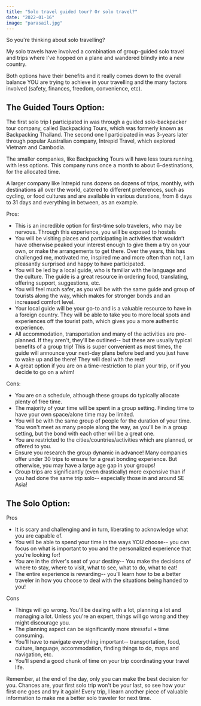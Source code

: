 ```yaml
---
title: "Solo travel guided tour? Or solo travel?"
date: "2022-01-16"
image: "parasail.jpg"
---
```


So you're thinking about solo travelling?

My solo travels have involved a combination of group-guided solo travel and trips where I've hopped on a plane and wandered blindly into a new country.

Both options have their benefits and it really comes down to the overall balance YOU are trying to achieve in your travelling and the many factors involved (safety, finances, freedom, convenience, etc).

## The Guided Tours Option:

The first solo trip I participated in was through a guided solo-backpacker tour company, called Backpacking Tours, which was formerly known as Backpacking Thailand. The second one I participated in was 3-years later through popular Australian company, Intrepid Travel, which explored Vietnam and Cambodia.

The smaller companies, like Backpacking Tours will have less tours running, with less options. This company runs once a month to about 6-destinations, for the allocated time.

A larger company like Intrepid runs dozens on dozens of trips, monthly, with destinations all over the world, catered to different preferences, such as cycling, or food cultures and are available in various durations, from 8 days to 31 days and everything in between, as an example.

Pros:

- This is an incredible option for first-time solo travelers, who may be nervous. Through this experience, you will be exposed to hostels
- You will be visiting places and participating in activities that wouldn’t have otherwise peaked your interest enough to give them a try on your own, or make the arrangements to get there. Over the years, this has challenged me, motivated me, inspired me and more often than not, I am pleasantly surprised and happy to have participated.
- You will be led by a local guide, who is familiar with the language and the culture. The guide is a great resource in ordering food, translating, offering support, suggestions, etc.
- You will feel much safer, as you will be with the same guide and group of tourists along the way, which makes for stronger bonds and an increased comfort level.
- Your local guide will be your go-to and is a valuable resource to have in a foreign country. They will be able to take you to more local spots and experiences off the tourist path, which gives you a more authentic experience.
- All accommodation, transportation and many of the activities are pre-planned. If they aren't, they'll be outlined-- but these are usually typical benefits of a group trip! This is super convenient as most times, the guide will announce your next-day plans before bed and you just have to wake up and be there! They will deal with the rest!
- A great option if you are on a time-restriction to plan your trip, or if you decide to go on a whim!

Cons:

- You are on a schedule, although these groups do typically allocate plenty of free time.
- The majority of your time will be spent in a group setting. Finding time to have your own space/alone time may be limited.
- You will be with the same group of people for the duration of your time. You won't meet as many people along the way, as you'll be in a group setting, but the bond with each other will be a great one.
- You are restricted to the cities/countries/activities which are planned, or offered to you.
- Ensure you research the group dynamic in advance! Many companies offer under 30 trips to ensure for a great bonding experience. But otherwise, you may have a large age gap in your groups!
- Group trips are significantly (even drastically) more expensive than if you had done the same trip solo-- especially those in and around SE Asia!

## The Solo Option:

Pros

- It is scary and challenging and in turn, liberating to acknowledge what you are capable of.
- You will be able to spend your time in the ways YOU choose-- you can focus on what is important to you and the personalized experience that you're looking for!
- You are in the driver's seat of your destiny-- You make the decisions of where to stay, where to visit, what to see, what to do, what to eat!
- The entire experience is rewarding-- you'll learn how to be a better traveler in how you choose to deal with the situations being handed to you!

Cons

- Things will go wrong. You'll be dealing with a lot, planning a lot and managing a lot. Unless you're an expert, things will go wrong and they might discourage you.
- The planning aspect can be significantly more stressful + time consuming.
- You'll have to navigate everything important-- transportation, food, culture, language, accommodation, finding things to do, maps and navigation, etc.
- You'll spend a good chunk of time on your trip coordinating your travel life.

Remember, at the end of the day, only you can make the best decision for you. Chances are, your first solo trip won't be your last, so see how your first one goes and try it again! Every trip, I learn another piece of valuable information to make me a better solo traveler for next time.
